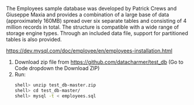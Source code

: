 The Employees sample database was developed by Patrick Crews and Giuseppe Maxia and provides a combination of a large base of data (approximately 160MB) spread over six separate tables and consisting of 4 million records in total. The structure is compatible with a wide range of storage engine types. Through an included data file, support for partitioned tables is also provided. 

https://dev.mysql.com/doc/employee/en/employees-installation.html

1. Download zip file from https://github.com/datacharmer/test_db (Go to Code dropdown the Download ZIP)
2. Run:
    ```sh
    shell> unzip test_db-master.zip
    shell> cd test_db-master/
    shell> mysql -t < employees.sql
    ```
